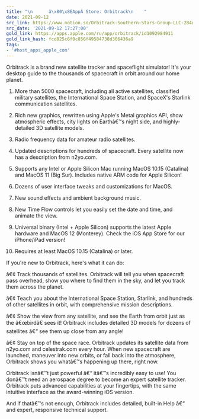 ```yaml
---
title: "\n      â\x80\x8EAppÂ Store: Orbitrack\n    "
date: 2021-09-12
src_link: https://www.notion.so/Orbitrack-Southern-Stars-Group-LLC-284d6986a30648ea9baab67cd144d68a
src_date: '2021-09-12 17:27:00'
gold_link: https://apps.apple.com/ru/app/orbitrack/id1092984911
gold_link_hash: fcd825c6f0c856f49584738d306436a9
tags:
- '#host_apps_apple_com'
---
```


Orbitrack is a brand new satellite tracker and spaceflight simulator! It's your desktop guide to the thousands of spacecraft in orbit around our home planet.  
  
1) More than 5000 spacecraft, including all active satellites, classified military satellites, the International Space Station, and SpaceX's Starlink communication satellites.  
  
2) Rich new graphics, rewritten using Apple's Metal graphics API, show atmospheric effects, city lights on Earthâ€™s night side, and highly-detailed 3D satellite models.  
  
3) Radio frequency data for amateur radio satellites.  
  
4) Updated descriptions for hundreds of spacecraft. Every satellite now has a description from n2yo.com.  
  
7) Supports any Intel or Apple Silicon Mac running MacOS 10.15 (Catalina) and MacOS 11 (Big Sur). Includes native ARM code for Apple Silicon!  
  
5) Dozens of user interface tweaks and customizations for MacOS.  
  
6) New sound effects and ambient background music.  
  
7) New Time Flow controls let you easily set the date and time, and animate the view.  
  
8) Universal binary (Intel + Apple Silicon) supports the latest Apple hardware and MacOS 12 (Monterey). Check the iOS App Store for our iPhone/iPad version!  
  
9) Requires at least MacOS 10.15 (Catalina) or later.  
  
If you're new to Orbitrack, here's what it can do:  
  
â€¢ Track thousands of satellites. Orbitrack will tell you when spacecraft pass overhead, show you where to find them in the sky, and let you track them across the planet.  
  
â€¢ Teach you about the International Space Station, Starlink, and hundreds of other satellites in orbit, with comprehensive mission descriptions.  
  
â€¢ Show the view from any satellite, and see the Earth from orbit just as the â€œbirdâ€ sees it! Orbitrack includes detailed 3D models for dozens of satellites â€“ see them up close from any angle!  
  
â€¢ Stay on top of the space race. Orbitrack updates its satellite data from n2yo.com and celestrak.com every hour. When new spacecraft are launched, maneuver into new orbits, or fall back into the atmosphere, Orbitrack shows you whatâ€™s happening up there, right now.  
  
Orbitrack isnâ€™t just powerful â€“ itâ€™s incredibly easy to use! You donâ€™t need an aerospace degree to become an expert satellite tracker. Orbitrack puts advanced capabilities at your fingertips, with the same intuitive interface as the award-winning iOS version.  
  
And if thatâ€™s not enough, Orbitrack includes detailed, built-in Help â€“ and expert, responsive technical support.